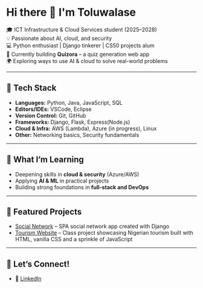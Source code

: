 # Hi there 👋 I'm Toluwalase  

🎓 ICT Infrastructure & Cloud Services student (2025–2028)  
💡 Passionate about AI, cloud, and security  
💻 Python enthusiast | Django tinkerer | CS50 projects alum  
🚀 Currently building **Quizora** – a quiz generation web app  
🌍 Exploring ways to use AI & cloud to solve real-world problems  

---

## 🔧 Tech Stack
- **Languages:** Python, Java, JavaScript, SQL
- **Editors/IDEs:** VSCode, Eclipse
- **Version Control:** Git, GitHub
- **Frameworks:** Django, Flask, Express(Node.js) 
- **Cloud & Infra:** AWS (Lambda), Azure (in progress), Linux  
- **Other:** Networking basics, Security fundamentals  

---

## 🌱 What I’m Learning
- Deepening skills in **cloud & security** (Azure/AWS)  
- Applying **AI & ML** in practical projects  
- Building strong foundations in **full-stack and DevOps**  

---

## 📌 Featured Projects
- [Social Network](https://a2p3kt.pythonanywhere.com/) – SPA social network app created with Django 
- [Tourism Website](https://a2p3kt.github.io/) – Class project showcasing Nigerian tourism built with HTML, vanilla CSS and a sprinkle of JavaScript  

---

## 🤝 Let’s Connect!
- 💼 [LinkedIn](https://www.linkedin.com/in/toluwalase-ayoola)  



